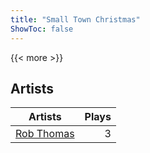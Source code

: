 ```yaml
---
title: "Small Town Christmas"
ShowToc: false
---
```


{{< more >}}

## Artists
Artists | Plays 
----- | -----: 
[Rob Thomas](/artists/rob-thomas-41846) | 3


